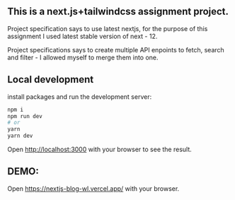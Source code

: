 ## This is a next.js+tailwindcss assignment project.

Project specification says to use latest nextjs, for the purpose of this assignment I used latest stable version of next - 12.

Project specifications says to create multiple API enpoints to fetch, search and filter - I allowed myself to merge them into one.


## Local development


install packages and run the development server:

```bash
npm i
npm run dev
# or
yarn
yarn dev
```

Open [http://localhost:3000](http://localhost:3000) with your browser to see the result.


## DEMO:

Open https://nextjs-blog-wl.vercel.app/ with your browser.
